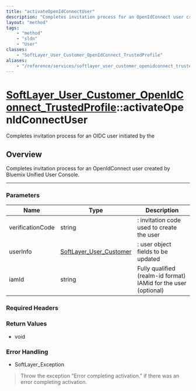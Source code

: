 ```yaml
---
title: "activateOpenIdConnectUser"
description: "Completes invitation process for an OpenIdConnect user created by Bluemix Unified User Console."
layout: "method"
tags:
    - "method"
    - "sldn"
    - "User"
classes:
    - "SoftLayer_User_Customer_OpenIdConnect_TrustedProfile"
aliases:
    - "/reference/services/softlayer_user_customer_openidconnect_trustedprofile/activateOpenIdConnectUser"
---
```

# [SoftLayer_User_Customer_OpenIdConnect_TrustedProfile](/reference/services/SoftLayer_User_Customer_OpenIdConnect_TrustedProfile)::activateOpenIdConnectUser


Completes invitation process for an OIDC user initiated by the


## Overview 
Completes invitation process for an OpenIdConnect user created by Bluemix Unified User Console. 

-----

### Parameters 
|Name | Type | Description |
| --- | --- | --- |
|verificationCode| string| : invitation code used to create the user|
|userInfo| <a href='/reference/datatypes/SoftLayer_User_Customer'>SoftLayer_User_Customer </a>| : user object fields to be updated|
|iamId| string| Fully qualified (realm-id format) IAMid for the user (optional)|


### Required Headers


### Return Values
* void



### Error Handling

* SoftLayer_Exception 

> Throw the exception "Error completing activation." if there was an error completing activation. 



